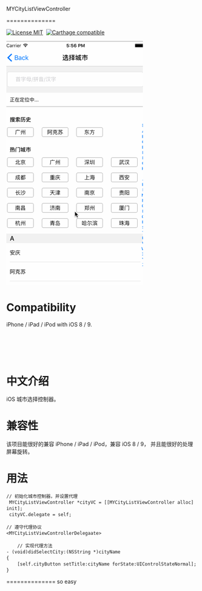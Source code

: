 MYCityListViewController

==============

[![License MIT](https://img.shields.io/badge/license-MIT-green.svg?style=flat)](https://raw.githubusercontent.com/ibireme/YYKeyboardManager/master/LICENSE)&nbsp;
[![Carthage compatible](https://img.shields.io/badge/Carthage-compatible-4BC51D.svg?style=flat)](https://github.com/Carthage/Carthage)&nbsp;

![MYCityListViewController](334.gif)

Compatibility
==============
iPhone / iPad / iPod with iOS  8 / 9.

<br/><br/>
---
中文介绍
==============
iOS 城市选择控制器。<br/>

兼容性
==============
该项目能很好的兼容 iPhone / iPad / iPod，兼容 iOS  8 / 9，
并且能很好的处理屏幕旋转。

用法
==============
```objc
// 初始化城市控制器，并设置代理
 MYCityListViewController *cityVC = [[MYCityListViewController alloc] init];
 cityVC.delegate = self;

// 遵守代理协议
<MYCityListViewControllerDelegaate>
	
	// 实现代理方法
- (void)didSelectCity:(NSString *)cityName
{
    [self.cityButton setTitle:cityName forState:UIControlStateNormal];
}
```
============== so easy
